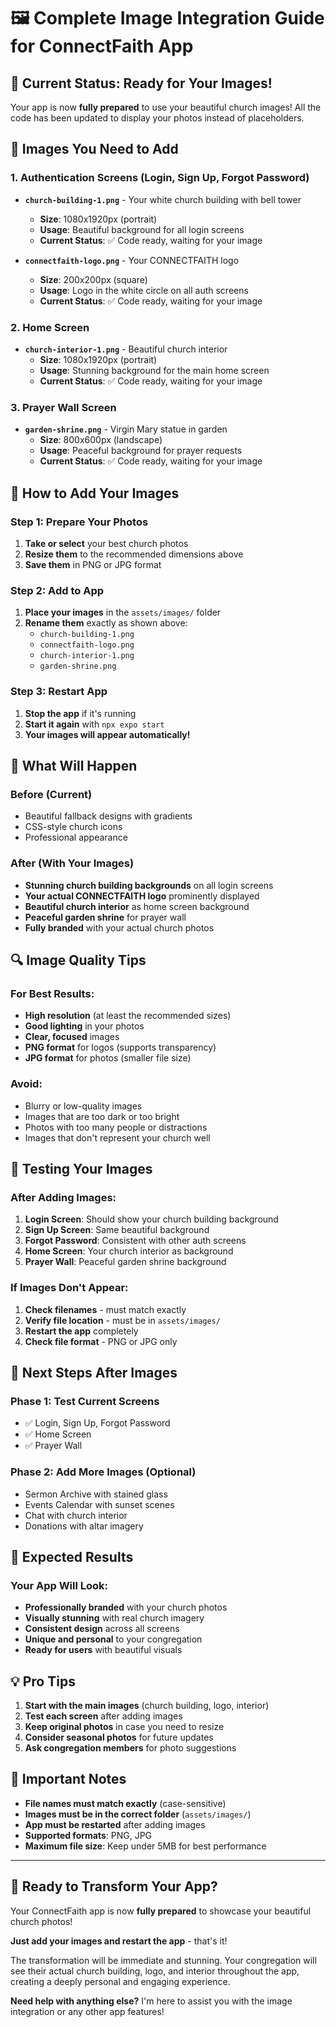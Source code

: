 # 🖼️ Complete Image Integration Guide for ConnectFaith App

## 🎯 **Current Status: Ready for Your Images!**

Your app is now **fully prepared** to use your beautiful church images! All the code has been updated to display your photos instead of placeholders.

## 📱 **Images You Need to Add**

### **1. Authentication Screens (Login, Sign Up, Forgot Password)**
- **`church-building-1.png`** - Your white church building with bell tower
  - **Size**: 1080x1920px (portrait)
  - **Usage**: Beautiful background for all login screens
  - **Current Status**: ✅ Code ready, waiting for your image

- **`connectfaith-logo.png`** - Your CONNECTFAITH logo
  - **Size**: 200x200px (square)
  - **Usage**: Logo in the white circle on all auth screens
  - **Current Status**: ✅ Code ready, waiting for your image

### **2. Home Screen**
- **`church-interior-1.png`** - Beautiful church interior
  - **Size**: 1080x1920px (portrait)
  - **Usage**: Stunning background for the main home screen
  - **Current Status**: ✅ Code ready, waiting for your image

### **3. Prayer Wall Screen**
- **`garden-shrine.png`** - Virgin Mary statue in garden
  - **Size**: 800x600px (landscape)
  - **Usage**: Peaceful background for prayer requests
  - **Current Status**: ✅ Code ready, waiting for your image

## 🚀 **How to Add Your Images**

### **Step 1: Prepare Your Photos**
1. **Take or select** your best church photos
2. **Resize them** to the recommended dimensions above
3. **Save them** in PNG or JPG format

### **Step 2: Add to App**
1. **Place your images** in the `assets/images/` folder
2. **Rename them** exactly as shown above:
   - `church-building-1.png`
   - `connectfaith-logo.png`
   - `church-interior-1.png`
   - `garden-shrine.png`

### **Step 3: Restart App**
1. **Stop the app** if it's running
2. **Start it again** with `npx expo start`
3. **Your images will appear automatically!**

## 🎨 **What Will Happen**

### **Before (Current)**
- Beautiful fallback designs with gradients
- CSS-style church icons
- Professional appearance

### **After (With Your Images)**
- **Stunning church building backgrounds** on all login screens
- **Your actual CONNECTFAITH logo** prominently displayed
- **Beautiful church interior** as home screen background
- **Peaceful garden shrine** for prayer wall
- **Fully branded** with your actual church photos

## 🔍 **Image Quality Tips**

### **For Best Results:**
- **High resolution** (at least the recommended sizes)
- **Good lighting** in your photos
- **Clear, focused** images
- **PNG format** for logos (supports transparency)
- **JPG format** for photos (smaller file size)

### **Avoid:**
- Blurry or low-quality images
- Images that are too dark or too bright
- Photos with too many people or distractions
- Images that don't represent your church well

## 📱 **Testing Your Images**

### **After Adding Images:**
1. **Login Screen**: Should show your church building background
2. **Sign Up Screen**: Same beautiful background
3. **Forgot Password**: Consistent with other auth screens
4. **Home Screen**: Your church interior as background
5. **Prayer Wall**: Peaceful garden shrine background

### **If Images Don't Appear:**
1. **Check filenames** - must match exactly
2. **Verify file location** - must be in `assets/images/`
3. **Restart the app** completely
4. **Check file format** - PNG or JPG only

## 🌟 **Next Steps After Images**

### **Phase 1: Test Current Screens**
- ✅ Login, Sign Up, Forgot Password
- ✅ Home Screen
- ✅ Prayer Wall

### **Phase 2: Add More Images (Optional)**
- Sermon Archive with stained glass
- Events Calendar with sunset scenes
- Chat with church interior
- Donations with altar imagery

## 🎉 **Expected Results**

### **Your App Will Look:**
- **Professionally branded** with your church photos
- **Visually stunning** with real church imagery
- **Consistent design** across all screens
- **Unique and personal** to your congregation
- **Ready for users** with beautiful visuals

## 💡 **Pro Tips**

1. **Start with the main images** (church building, logo, interior)
2. **Test each screen** after adding images
3. **Keep original photos** in case you need to resize
4. **Consider seasonal photos** for future updates
5. **Ask congregation members** for photo suggestions

## 🚨 **Important Notes**

- **File names must match exactly** (case-sensitive)
- **Images must be in the correct folder** (`assets/images/`)
- **App must be restarted** after adding images
- **Supported formats**: PNG, JPG
- **Maximum file size**: Keep under 5MB for best performance

---

## 🎯 **Ready to Transform Your App?**

Your ConnectFaith app is now **fully prepared** to showcase your beautiful church photos! 

**Just add your images and restart the app** - that's it! 

The transformation will be immediate and stunning. Your congregation will see their actual church building, logo, and interior throughout the app, creating a deeply personal and engaging experience.

**Need help with anything else?** I'm here to assist you with the image integration or any other app features!

